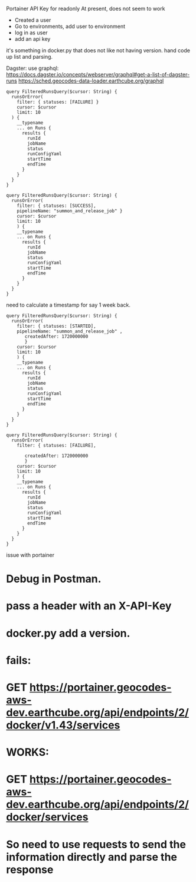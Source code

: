 

Portainer API Key for readonly
At present, does not seem to work

 * Created a user
 * Go to environments, add user to environment
 * log in as user
 * add an api key

it's something in docker.py that does not like not having version.
hand code up list and parsing.

Dagster:
use graphql: https://docs.dagster.io/concepts/webserver/graphql#get-a-list-of-dagster-runs
https://sched.geocodes-data-loader.earthcube.org/graphql


```
query FilteredRunsQuery($cursor: String) {
  runsOrError(
    filter: { statuses: [FAILURE] }
    cursor: $cursor
    limit: 10
  ) {
    __typename
    ... on Runs {
      results {
        runId
        jobName
        status
        runConfigYaml
        startTime
        endTime
      }
    }
  }
}
```

```
query FilteredRunsQuery($cursor: String) {
  runsOrError(
    filter: { statuses: [SUCCESS],
    pipelineName: "summon_and_release_job" }
    cursor: $cursor
    limit: 10
    ) {
    __typename
    ... on Runs {
      results {
        runId
        jobName
        status
        runConfigYaml
        startTime
        endTime
      }
    }
  }
}
```

need to calculate a timestamp for say 1 week back.
```
query FilteredRunsQuery($cursor: String) {
  runsOrError(
    filter: { statuses: [STARTED],
    pipelineName: "summon_and_release_job" ,
       createdAfter: 1720000000 
       }
    cursor: $cursor
    limit: 10
    ) {
    __typename
    ... on Runs {
      results {
        runId
        jobName
        status
        runConfigYaml
        startTime
        endTime
      }
    }
  }
}
```

```
query FilteredRunsQuery($cursor: String) {
  runsOrError(
    filter: { statuses: [FAILURE],
 
       createdAfter: 1720000000 
       }
    cursor: $cursor
    limit: 10
    ) {
    __typename
    ... on Runs {
      results {
        runId
        jobName
        status
        runConfigYaml
        startTime
        endTime
      }
    }
  }
}
```

issue with portainer
# Debug in Postman.
# pass a header with an X-API-Key
# docker.py add a version.
# fails:
# GET https://portainer.geocodes-aws-dev.earthcube.org/api/endpoints/2/docker/v1.43/services

# WORKS:
# GET https://portainer.geocodes-aws-dev.earthcube.org/api/endpoints/2/docker/services
#
# So need to use requests to send the information directly and parse the response

